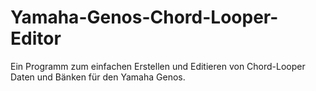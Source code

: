 # Yamaha-Genos-Chord-Looper-Editor
Ein Programm zum einfachen Erstellen und Editieren von Chord-Looper Daten und Bänken für den Yamaha Genos.

